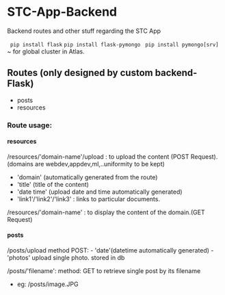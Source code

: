 # STC-App-Backend
Backend routes and other stuff regarding the STC App

``` pip install flask```
``` pip install flask-pymongo ```
``` pip install pymongo[srv]``` ~ for global cluster in Atlas.

## Routes (only designed by custom backend- Flask) 
- posts
- resources


### Route usage:
#### resources 
  /resources/'domain-name'/upload : to upload the content (POST Request).(domains are webdev,appdev,ml,..uniformity to be kept)
  - 'domain' (automatically generated from the route)
  - 'title' (title of the content)
  - 'date time' (upload date and time automatically generated)
  - 'link1'/'link2'/'link3' : links to particular documents.  
  
  /resources/'domain-name' : to display the content of the domain.(GET Request)
  
  #### posts
   /posts/upload method POST:
    - 'date'(datetime automatically generated)
    - 'photos' upload single photo. stored in db
  
  /posts/'filename':  method: GET to retrieve single post by its filename
  - eg: /posts/image.JPG
  
  

    
